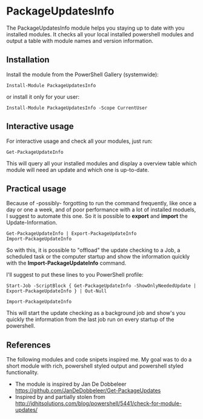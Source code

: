 ﻿# PackageUpdatesInfo
The PackageUpdatesInfo module helps you staying up to date with you installed modules. It checks all your local installed powershell modules and output a table with module names and version information.

## Installation
Install the module from the PowerShell Gallery (systemwide):

    Install-Module PackageUpdatesInfo

or install it only for your user:

    Install-Module PackageUpdatesInfo -Scope CurrentUser

## Interactive usage
For interactive usage and check all your modules, just run:

    Get-PackageUpdateInfo

This will query all your installed modules and display a overview table which module will need an update and which one is up-to-date.


## Practical usage
Because of -possibly- forgotting to run the command frequently, like once a day or one a week, and of poor performance with a lot of installed moduels, I suggest to automate this one.
So it is possible to **export** and **import** the Update-Information.

    Get-PackageUpdateInfo | Export-PackageUpdateInfo
    Import-PackageUpdateInfo

So with this, it is possible to "offload" the update checking to a Job, a scheduled task or the computer startup and show the information quickly with the **Import-PackageUpdateInfo** command.

I'll suggest to put these lines to you PowerShell profile:

    Start-Job -ScriptBlock { Get-PackageUpdateInfo -ShowOnlyNeededUpdate | Export-PackageUpdateInfo } | Out-Null

    Import-PackageUpdateInfo

This will start the update checking as a background job and show's you quickly the information from the last job run on every startup of the powershell.

## References
The following modules and code snipets inspired me. My goal was to do a short module with rich, powershell styled output and powershell styled functionality.

* The module is inspired by Jan De Dobbeleer
https://github.com/JanDeDobbeleer/Get-PackageUpdates
* Inspired by and partially stolen from http://jdhitsolutions.com/blog/powershell/5441/check-for-module-updates/

